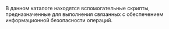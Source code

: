 В данном каталоге находятся вспомогательные скрипты, предназначенные для выполнения связанных с обеспечением информационной безопасности операций.
